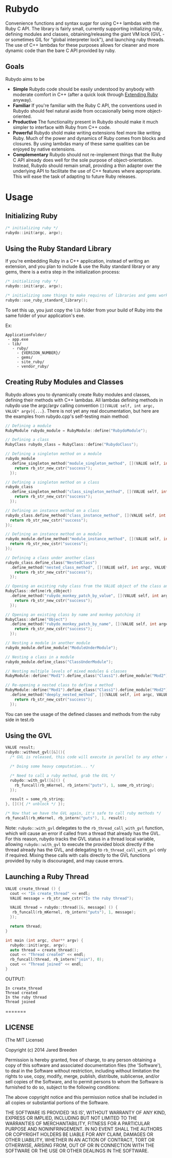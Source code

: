 Rubydo
======

Convenience functions and syntax sugar for using C++ lambdas with the Ruby C API. The library is fairly small, currently  supporting initializing ruby, defining modules and classes, obtaining/releasing the giant VM lock (GVL - or sometimes GIL for "global interpreter lock"), and launching ruby threads. The use of C++ lambdas for these purposes allows for cleaner and more dynamic code than the bare C API provided by ruby.

Goals
-----

Rubydo aims to be

- __Simple__ Rubydo code should be easily understood by anybody with moderate comfort in C++ (after a quick look through [Extending Ruby](http://media.pragprog.com/titles/ruby3/ext_ruby.pdf) anyway).
- __Familiar__ If you're familiar with the Ruby C API, the conventions used in Rubydo should feel natural aside from occasionally being more object-oriented.
- __Productive__ The functionality present in Rubydo should make it much simpler to interface with Ruby from C++ code.
- __Powerful__ Rubydo shold make writing extensions feel more like writing Ruby. Much of the power and dynamics of Ruby comes from blocks and closures. By using lambdas many of these same qualities can be enjoyed by native extensions.
- __Complementary__ Rubydo should not re-implement things that the Ruby C API already does well for the sole purpose of object-orientation. Instead, Rubydo should remain small, providing a thin adapter over the underlying API to facilitate the use of C++ features where appropriate. This will ease the task of adapting to future Ruby releases.

Usage
=====

Initializing Ruby
-----------------

```C++
/* initializing ruby */
rubydo::init(argc, argv);
```

Using the Ruby Standard Library
-------------------------------

If you're embedding Ruby in a C++ application, instead of writing an extension, and you plan to include & use the Ruby standard library or any gems, there is a extra step in the initialization process:

```C++
/* initializing ruby */
rubydo::init(argc, argv);

/* initializing some things to make requires of libraries and gems work correctly */
rubydo::use_ruby_standard_library();
```

To set this up, you just copy the `lib` folder from your build of Ruby into the same folder of your application's exe.

Ex:

```
ApplicationFolder/
 - app.exe
 - lib/
   - ruby/
     - {VERSION_NUMBER}/
     - gems/
     - site_ruby/
     - vendor_ruby/
```

Creating Ruby Modules and Classes
---------------------------------

Rubydo allows you to dynamically create Ruby modules and classes, defining their methods with C++ lambdas. All lambdas defining methods in rubydo use the argc/argv calling convention `[](VALUE self, int argc, VALUE* argv){...}`. There is not yet any real documentation, but here are the examples from rubydo.cpp's self-testing main method:

```C++
// Defining a module
RubyModule rubydo_module = RubyModule::define("RubydoModule");

// Defining a class
RubyClass rubydo_class = RubyClass::define("RubydoClass");

// Defining a singleton method on a module
rubydo_module
  .define_singleton_method("module_singleton_method", [](VALUE self, int argc, VALUE* argv){
    return rb_str_new_cstr("success");
  });

// Defining a singleton method on a class
rubydo_class
  .define_singleton_method("class_singleton_method", [](VALUE self, int argc, VALUE* argv){
    return rb_str_new_cstr("success");
  });

// Defining an instance method on a class
rubydo_class.define_method("class_instance_method", [](VALUE self, int argc, VALUE* argv){
  return rb_str_new_cstr("success");
});

// Defining an instance method on a module
rubydo_module.define_method("module_instance_method", [](VALUE self, int argc, VALUE* argv){
  return rb_str_new_cstr("success");
});

// Defining a class under another class
rubydo_class.define_class("NestedClass")
  .define_method("nested_class_method", [](VALUE self, int argc, VALUE* argv){
    return rb_str_new_cstr("success");
  });

// Opening an existing ruby class from the VALUE object of the class and monkey patching it with a new method
RubyClass::define(rb_cObject)
  .define_method("rubydo_monkey_patch_by_value", [](VALUE self, int argc, VALUE* argv){
    return rb_str_new_cstr("success");
  });

// Opening an existing class by name and monkey patching it
RubyClass::define("Object")
  .define_method("rubydo_monkey_patch_by_name", [](VALUE self, int argc, VALUE* argv){
    return rb_str_new_cstr("success");
  });

// Nesting a module in another module
rubydo_module.define_module("ModuleUnderModule");

// Nesting a class in a module
rubydo_module.define_class("ClassUnderModule");

// Nesting multiple levels of mixed modules & classes
RubyModule::define("Mod1").define_class("Class1").define_module("Mod2").define_class("Class2");

// Re-opening a nested class to define a method
RubyModule::define("Mod1").define_class("Class1").define_module("Mod2").define_class("Class2")
  .define_method("deeply_nested_method", [](VALUE self, int argc, VALUE* argv){
    return rb_str_new_cstr("success");
  });
```

You can see the usage of the defined classes and methods from the ruby side in test.rb

Using the GVL
-------------

```C++
VALUE result;
rubydo::without_gvl([&](){
  /* GVL is released, this code will execute in parallel to any other ruby threads */

  /* Doing some heavy computation... */

  /* Need to call a ruby method, grab the GVL */
  rubydo::with_gvl([&]() {
    rb_funcall(rb_mKernel, rb_intern("puts"), 1, some_rb_string);
  });

  result = some_rb_string;
}, [](){ /* unblock */ });

/* Now that we have the GVL again, it's safe to call ruby methods */
rb_funcall(rb_mKernel, rb_intern("puts"), 1, result);
```

Note: `rubydo::with_gvl` delegates to the `rb_thread_call_with_gvl` function, which will cause an error if called from a thread that already has the GVL. For this reason, rubydo tracks the GVL status in a thread local variable, allowing `rubydo::with_gvl` to execute the provided block directly if the thread already has the GVL, and delegating to `rb_thread_call_with_gvl` only if required. Mixing these calls with calls directly to the GVL functions provided by ruby is discouraged, and may cause errors.

Launching a Ruby Thread
-----------------------

```C++
VALUE create_thread () {
  cout << "In create_thread" << endl;
  VALUE message = rb_str_new_cstr("In the ruby thread");

  VALUE thread = rubydo::thread([&, message] () {
   rb_funcall(rb_mKernel, rb_intern("puts"), 1, message);
  });

  return thread;
}

int main (int argc, char** argv) {
  rubydo::init(argc, argv);
  auto thread = create_thread();
  cout << "Thread created" << endl;
  rb_funcall(thread, rb_intern("join"), 0);
  cout << "Thread joined" << endl;
}
```

OUTPUT:

```
In create_thread  
Thread created  
In the ruby thread  
Thread joined  
```
=======

LICENSE
-------

(The MIT License)

Copyright (c) 2014 Jared Breeden

Permission is hereby granted, free of charge, to any person obtaining
a copy of this software and associated documentation files (the
'Software'), to deal in the Software without restriction, including
without limitation the rights to use, copy, modify, merge, publish,
distribute, sublicense, and/or sell copies of the Software, and to
permit persons to whom the Software is furnished to do so, subject to
the following conditions:

The above copyright notice and this permission notice shall be
included in all copies or substantial portions of the Software.

THE SOFTWARE IS PROVIDED 'AS IS', WITHOUT WARRANTY OF ANY KIND,
EXPRESS OR IMPLIED, INCLUDING BUT NOT LIMITED TO THE WARRANTIES OF
MERCHANTABILITY, FITNESS FOR A PARTICULAR PURPOSE AND NONINFRINGEMENT.
IN NO EVENT SHALL THE AUTHORS OR COPYRIGHT HOLDERS BE LIABLE FOR ANY
CLAIM, DAMAGES OR OTHER LIABILITY, WHETHER IN AN ACTION OF CONTRACT,
TORT OR OTHERWISE, ARISING FROM, OUT OF OR IN CONNECTION WITH THE
SOFTWARE OR THE USE OR OTHER DEALINGS IN THE SOFTWARE.
